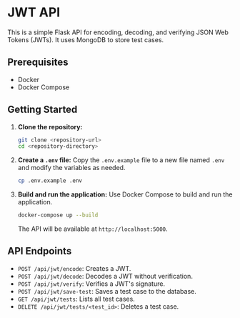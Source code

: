 # JWT API

This is a simple Flask API for encoding, decoding, and verifying JSON Web Tokens (JWTs). It uses MongoDB to store test cases.

## Prerequisites

- Docker
- Docker Compose

## Getting Started

1. **Clone the repository:**
   ```sh
   git clone <repository-url>
   cd <repository-directory>
   ```

2. **Create a `.env` file:**
   Copy the `.env.example` file to a new file named `.env` and modify the variables as needed.
   ```sh
   cp .env.example .env
   ```

3. **Build and run the application:**
   Use Docker Compose to build and run the application.
   ```sh
   docker-compose up --build
   ```
   The API will be available at `http://localhost:5000`.

## API Endpoints

- `POST /api/jwt/encode`: Creates a JWT.
- `POST /api/jwt/decode`: Decodes a JWT without verification.
- `POST /api/jwt/verify`: Verifies a JWT's signature.
- `POST /api/jwt/save-test`: Saves a test case to the database.
- `GET /api/jwt/tests`: Lists all test cases.
- `DELETE /api/jwt/tests/<test_id>`: Deletes a test case.
